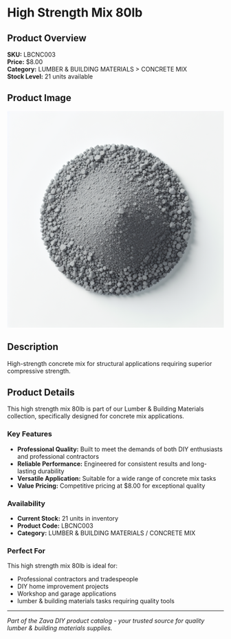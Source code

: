 # High Strength Mix 80lb

## Product Overview

**SKU:** LBCNC003  
**Price:** $8.00  
**Category:** LUMBER & BUILDING MATERIALS > CONCRETE MIX  
**Stock Level:** 21 units available  

## Product Image

![High Strength Mix 80lb](https://raw.githubusercontent.com/microsoft/ai-tour-26-zava-diy-dataset-plus-mcp/refs/heads/main/images/lumber_%26_building_materials_concrete_mix_high_strength_mix_80lb_20250620_204013.png)

## Description

High-strength concrete mix for structural applications requiring superior compressive strength.

## Product Details

This high strength mix 80lb is part of our Lumber & Building Materials collection, specifically designed for concrete mix applications. 

### Key Features

- **Professional Quality:** Built to meet the demands of both DIY enthusiasts and professional contractors
- **Reliable Performance:** Engineered for consistent results and long-lasting durability
- **Versatile Application:** Suitable for a wide range of concrete mix tasks
- **Value Pricing:** Competitive pricing at $8.00 for exceptional quality

### Availability

- **Current Stock:** 21 units in inventory
- **Product Code:** LBCNC003
- **Category:** LUMBER & BUILDING MATERIALS / CONCRETE MIX

### Perfect For

This high strength mix 80lb is ideal for:
- Professional contractors and tradespeople
- DIY home improvement projects  
- Workshop and garage applications
- lumber & building materials tasks requiring quality tools

---

*Part of the Zava DIY product catalog - your trusted source for quality lumber & building materials supplies.*
